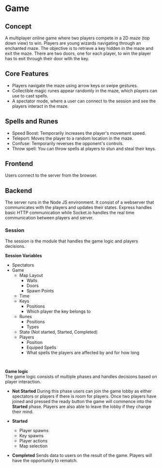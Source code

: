 # Game

## Concept

A multiplayer online game where two players compete in a 2D maze (top down view) to win. Players are young wizards navigating through an enchanted maze. The objective is to retrieve a key hidden in the maze and exit the maze. There are two doors, one for each player, to win the player has to exit through their door with the key.

## Core Features

-   Players navigate the maze using arrow keys or swipe gestures.
-   Collectible magic runes appear randomly in the maze, which players can use to cast spells.
-   A spectator mode, where a user can connect to the session and see the players interact in the maze.

## Spells and Runes

-   Speed Boost: Temporarily increases the player's movement speed.
-   Teleport: Moves the player to a random location in the maze.
-   Confuse: Temporarily reverses the opponent's controls.
-   Throw spell: You can throw spells at players to stun and steal their keys.

## Frontend

Users connect to the server from the browser.

## Backend

The server runs in the Node JS environment. It consist of a webserver that communicates with the players and updates their states. Express handles basic HTTP communication while Socket.io handles the real time communication between players and server.

### Session

The session is the module that handles the game logic and players decisions.<br/>

**Session Variables**

-   Spectators
-   Game
    -   Map Layout
        -   Walls
        -   Doors
        -   Spawn Points
    -   Time
    -   Keys
        -   Positions
        -   Which player the key belongs to
    -   Runes
        -   Positions
        -   Types
    -   State (Not started, Started, Completed)
    -   Players
        -   Position
        -   Equiped Spells
        -   What spells the players are affected by and for how long

<br/>

**Game logic**
<br/>
The game logic consists of multiple phases and handles decisions based on player interaction.

-   **Not Started**
    During this phase users can join the game lobby as either spectators or players if there is room for players. Once two players have joined and pressed the ready button the game will commence into the **Started** phase. Players are also able to leave the lobby if they change their mind.

-   **Started**
    -   Player spawns
    -   Key spawns
    -   Player actions
    -   Map selection
-   **Completed**
    Sends data to users on the result of the game. Players will have the opportunity to rematch.
